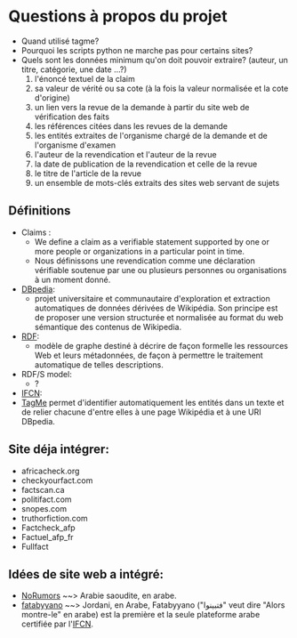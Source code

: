 # Questions à propos du projet

- Quand utilisé tagme?
- Pourquoi les scripts python ne marche pas pour certains sites?
- Quels sont les données minimum qu'on doit pouvoir extraire? (auteur, un titre, catégorie, une date ...?)
  1. l'énoncé textuel de la claim
  2. sa valeur de vérité ou sa cote (à la fois la valeur normalisée et la cote d'origine)
  3. un lien vers la revue de la demande à partir du site web de vérification des faits
  4. les références citées dans les revues de la demande
  5. les entités extraites de l'organisme chargé de la demande et de l'organisme d'examen
  6. l'auteur de la revendication et l'auteur de la revue
  7. la date de publication de la revendication et celle de la revue
  8. le titre de l'article de la revue
  9. un ensemble de mots-clés extraits des sites web servant de sujets

## Définitions

- Claims :
  - We define a claim as a verifiable statement supported by one or more people or organizations in a particular point in time.
  - Nous définissons une revendication comme une déclaration vérifiable soutenue par une ou plusieurs personnes ou organisations à un moment donné.
- [DBpedia](https://wiki.dbpedia.org/):
  - projet universitaire et communautaire d'exploration et extraction automatiques de données dérivées de Wikipédia. Son principe est de proposer une version structurée et normalisée au format du web sémantique des contenus de Wikipedia.
- [RDF](https://fr.wikipedia.org/wiki/Resource_Description_Framework "Resource Description Framework"):
  - modèle de graphe destiné à décrire de façon formelle les ressources Web et leurs métadonnées, de façon à permettre le traitement automatique de telles descriptions.
- RDF/S model:
  - ?
- [IFCN](https://ifcncodeofprinciples.poynter.org/ "International Fact-Checking Network"):
- [TagMe](https://tagme.d4science.org/tagme/) permet d'identifier automatiquement les entités dans un texte et de relier chacune d'entre elles à une page Wikipédia et à une URI DBpedia.

## Site déja intégrer:

- africacheck.org
- checkyourfact.com
- factscan.ca
- politifact.com
- snopes.com
- truthorfiction.com
- Factcheck_afp
- Factuel_afp_fr
- Fullfact

## Idées de site web a intégré:

- [NoRumors](http://norumors.net/) ~~> Arabie saoudite, en arabe.
- [fatabyyano](https://fatabyyano.net/) ~~> Jordani, en Arabe, Fatabyyano ("فتبينوا" veut dire "Alors montre-le" en arabe) est la première et la seule plateforme arabe certifiée par l'[IFCN](https://ifcncodeofprinciples.poynter.org/).
